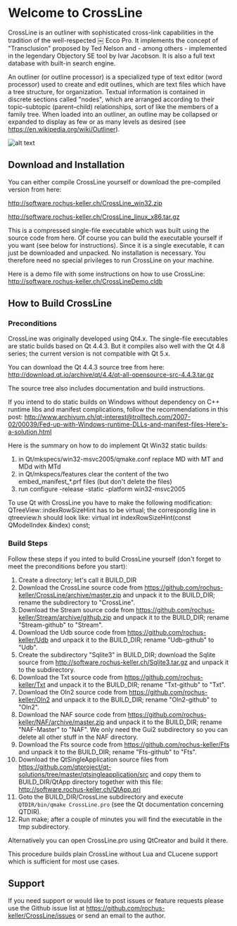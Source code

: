 # Welcome to CrossLine

CrossLine is an outliner with sophisticated cross-link capabilities in the tradition of the well-respected ￼ Ecco Pro. It implements the concept of "Transclusion" proposed by Ted Nelson and - among others - implemented in the legendary Objectory SE tool by Ivar Jacobson. It is also a full text database with built-in search engine.

An outliner (or outline processor) is a specialized type of text editor (word processor) used to create and edit outlines, which are text files which have a tree structure, for organization. Textual information is contained in discrete sections called "nodes", which are arranged according to their topic–subtopic (parent–child) relationships, sort of like the members of a family tree. When loaded into an outliner, an outline may be collapsed or expanded to display as few or as many levels as desired (see https://en.wikipedia.org/wiki/Outliner).

![alt text](http://software.rochus-keller.ch/crosslinedemoscreenshot.png "CrossLine Screenshot")

## Download and Installation

You can either compile CrossLine yourself or download
the pre-compiled version from here: 

http://software.rochus-keller.ch/CrossLine_win32.zip

http://software.rochus-keller.ch/CrossLine_linux_x86.tar.gz

This is a compressed single-file executable which was built using the source code from here. Of course you can build the executable yourself if you want (see below for instructions). Since it is a single executable, it can just be downloaded and unpacked. No installation is necessary. You therefore need no special privileges to run CrossLine on your machine. 

Here is a demo file with some instructions on how to use CrossLine: http://software.rochus-keller.ch/CrossLineDemo.cldb


## How to Build CrossLine

### Preconditions
CrossLine was originally developed using Qt4.x. The single-file executables are static builds based on Qt 4.4.3. But it compiles also well with the Qt 4.8 series; the current version is not compatible with Qt 5.x. 

You can download the Qt 4.4.3 source tree from here: http://download.qt.io/archive/qt/4.4/qt-all-opensource-src-4.4.3.tar.gz

The source tree also includes documentation and build instructions.

If you intend to do static builds on Windows without dependency on C++ runtime libs and manifest complications, follow the recommendations in this post: http://www.archivum.ch/qt-interest@trolltech.com/2007-02/00039/Fed-up-with-Windows-runtime-DLLs-and-manifest-files-Here's-a-solution.html

Here is the summary on how to do implement Qt Win32 static builds:
1. in Qt/mkspecs/win32-msvc2005/qmake.conf replace MD with MT and MDd with MTd
2. in Qt/mkspecs/features clear the content of the two embed_manifest_*.prf files (but don't delete the files)
3. run configure -release -static -platform win32-msvc2005

To use Qt with CrossLine you have to make the following modification: QTreeView::indexRowSizeHint has to be virtual; the correspondig line in qtreeview.h should look like:
    virtual int indexRowSizeHint(const QModelIndex &index) const;

### Build Steps
Follow these steps if you inted to build CrossLine yourself (don't forget to meet the preconditions before you start):

1. Create a directory; let's call it BUILD_DIR
2. Download the CrossLine source code from https://github.com/rochus-keller/CrossLine/archive/master.zip and unpack it to the BUILD_DIR; rename the subdirectory to "CrossLine".
3. Download the Stream source code from https://github.com/rochus-keller/Stream/archive/github.zip and unpack it to the BUILD_DIR; rename "Stream-github" to "Stream".
4. Download the Udb source code from https://github.com/rochus-keller/Udb and unpack it to the BUILD_DIR; rename "Udb-github" to "Udb".
5. Create the subdirectory "Sqlite3" in BUILD_DIR; download the Sqlite source from http://software.rochus-keller.ch/Sqlite3.tar.gz and unpack it to the subdirectory.
6. Download the Txt source code from https://github.com/rochus-keller/Txt and unpack it to the BUILD_DIR; rename "Txt-github" to "Txt".
7. Download the Oln2 source code from https://github.com/rochus-keller/Oln2 and unpack it to the BUILD_DIR; rename "Oln2-github" to "Oln2".
8. Download the NAF source code from https://github.com/rochus-keller/NAF/archive/master.zip and unpack it to the BUILD_DIR; rename "NAF-Master" to "NAF". We only need the Gui2 subdirectory so you can delete all other stuff in the NAF directory.
9. Download the Fts source code from https://github.com/rochus-keller/Fts and unpack it to the BUILD_DIR; rename "Fts-github" to "Fts".
10. Download the QtSingleApplication source files from https://github.com/qtproject/qt-solutions/tree/master/qtsingleapplication/src and copy them to BUILD_DIR/QtApp directory together with this file: http://software.rochus-keller.ch/QtApp.pri
11. Goto the BUILD_DIR/CrossLine subdirectory and execute `QTDIR/bin/qmake CrossLine.pro` (see the Qt documentation concerning QTDIR).
12. Run make; after a couple of minutes you will find the executable in the tmp subdirectory.

Alternatively you can open CrossLine.pro using QtCreator and build it there.

This procedure builds plain CrossLine without Lua and CLucene support which is sufficient for most use cases. 

## Support
If you need support or would like to post issues or feature requests please use the Github issue list at https://github.com/rochus-keller/CrossLine/issues or send an email to the author.
